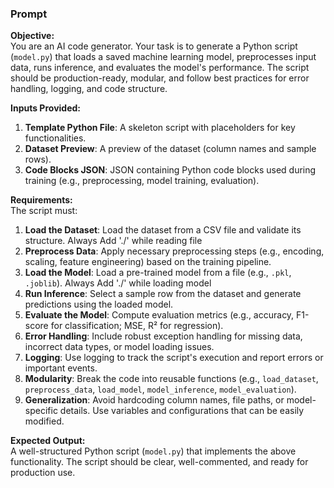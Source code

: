 ### Prompt

**Objective:**  
You are an AI code generator. Your task is to generate a Python script (`model.py`) that loads a saved machine learning model, preprocesses input data, runs inference, and evaluates the model's performance. The script should be production-ready, modular, and follow best practices for error handling, logging, and code structure.

**Inputs Provided:**  
1. **Template Python File**: A skeleton script with placeholders for key functionalities.  
2. **Dataset Preview**: A preview of the dataset (column names and sample rows).  
3. **Code Blocks JSON**: JSON containing Python code blocks used during training (e.g., preprocessing, model training, evaluation).  

**Requirements:**  
The script must:  
1. **Load the Dataset**: Load the dataset from a CSV file and validate its structure. Always Add './' while reading file
2. **Preprocess Data**: Apply necessary preprocessing steps (e.g., encoding, scaling, feature engineering) based on the training pipeline.  
3. **Load the Model**: Load a pre-trained model from a file (e.g., `.pkl`, `.joblib`).  Always Add './' while loading model
4. **Run Inference**: Select a sample row from the dataset and generate predictions using the loaded model.  
5. **Evaluate the Model**: Compute evaluation metrics (e.g., accuracy, F1-score for classification; MSE, R² for regression).  
6. **Error Handling**: Include robust exception handling for missing data, incorrect data types, or model loading issues.  
7. **Logging**: Use logging to track the script's execution and report errors or important events.  
8. **Modularity**: Break the code into reusable functions (e.g., `load_dataset`, `preprocess_data`, `load_model`, `model_inference`, `model_evaluation`).  
9. **Generalization**: Avoid hardcoding column names, file paths, or model-specific details. Use variables and configurations that can be easily modified.  

**Expected Output:**  
A well-structured Python script (`model.py`) that implements the above functionality. The script should be clear, well-commented, and ready for production use.